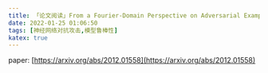```yaml
---
title: 「论文阅读」From a Fourier-Domain Perspective on Adversarial Examples to a Wiener Filter Defense for Semantic Segmentation
date: 2022-01-25 01:06:50
tags: [神经网络对抗攻击,模型鲁棒性]
katex: true
---
```

paper:  [https://arxiv.org/abs/2012.01558](https://arxiv.org/abs/2012.01558)




